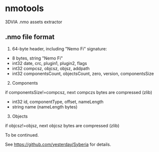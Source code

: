 nmotools
========

3DVIA .nmo assets extractor

.nmo file format
----------------

1) 64-byte header, including "Nemo Fi" signature:

* 8 bytes, string "Nemo Fi"
* int32 date, crc, plugin1, plugin2, flags
* int32 compcsz, objcsz, objsz, addpath
* int32 componentsCount, objectsCount, zero, version, componentsSize

2) Components

if componentsSize!=compcsz, next compczs bytes are compressed (zlib)

* int32 id, componentType, offset, nameLength
* string name (nameLength bytes)

3) Objects

if objcsz!=objsz, next objcsz bytes are compressed (zlib)

To be continued.

See https://github.com/yesterday/Syberia for details.
